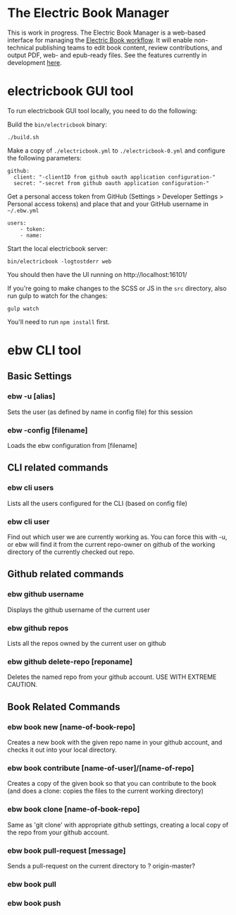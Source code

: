 # The Electric Book Manager

This is work in progress. The Electric Book Manager is a web-based interface for managing the [Electric Book workflow](http://electricbook.works/). It will enable non-technical publishing teams to edit book content, review contributions, and output PDF, web- and epub-ready files. See the features currently in development [here](https://github.com/electricbookworks/electric-book-gui/projects/1).

# electricbook GUI tool

To run electricbook GUI tool locally, you need to do the following:

Build the `bin/electricbook` binary:

    ./build.sh

Make a copy of `./electricbook.yml` to `./electricbook-0.yml` and configure the following parameters:

    github:
      client: "-clientID from github oauth application configuration-"
      secret: "-secret from github oauth application configuration-"

Get a personal access token from GitHub (Settings > Developer Settings > Personal access tokens) and place that and your GitHub username in `~/.ebw.yml`

    users:
        - token:
        - name:

Start the local electricbook server:

    bin/electricbook -logtostderr web

You should then have the UI running on http://localhost:16101/

If you're going to make changes to the SCSS or JS in the `src` directory, also run gulp to watch for the changes:

    gulp watch

You'll need to run `npm install` first.


# ebw CLI tool

## Basic Settings

### ebw -u [alias]
Sets the user (as defined by name in config file) for this session

### ebw -config [filename]
Loads the ebw configuration from [filename]

## CLI related commands
### ebw cli users
Lists all the users configured for the CLI (based on config file)

### ebw cli user
Find out which user we are currently working as. You can force this with -u,
or ebw will find it from the current repo-owner on github of the
working directory of the currently checked out repo.

## Github related commands

### ebw github username
Displays the github username of the current user

### ebw github repos
Lists all the repos owned by the current user on github

### ebw github delete-repo [reponame]
Deletes the named repo from your github account. USE WITH EXTREME CAUTION.

## Book Related Commands

### ebw book new [name-of-book-repo]
Creates a new book with the given repo name in your github account, and checks it out into your local directory.

### ebw book contribute [name-of-user]/[name-of-repo]
Creates a copy of the given book so that you can contribute to the book (and does a clone: copies the files to the current working directory)

### ebw book clone [name-of-book-repo]
Same as 'git clone' with appropriate github settings, creating a local copy of the repo from your github account.

### ebw book pull-request [message]
Sends a pull-request on the current directory to ? origin-master?

### ebw book pull

### ebw book push
